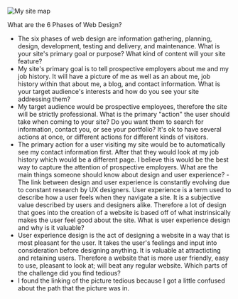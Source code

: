 ![My site map](/imgs/site-map.JPG)

What are the 6 Phases of Web Design?
- The six phases of web design are information gathering, planning, design, development, testing and delivery, and maintenance.
What is your site's primary goal or purpose? What kind of content will your site feature?
- My site's primary goal is to tell prospective employers about me and my job history. It will have a picture of me as well as an about me, job history within that about me, a blog, and contact information.
What is your target audience's interests and how do you see your site addressing them?
- My target audience would be prospective employees, therefore the site will be strictly professional.
What is the primary "action" the user should take when coming to your site? Do you want them to search for information, contact you, or see your portfolio? It's ok to have several actions at once, or different actions for different kinds of visitors.
- The primary action for a user visiting my site would be to automatically see my contact information first. After that they would look at my job history which would be a different page. I believe this would be the best way to capture the attention of prospective employers.
What are the main things someone should know about design and user experience?
-The link between design and user experience is constantly evolving due to constant research by UX designers. User experience is a term used to describe how a user feels when they navigate a site. It is a subjective value described by users and designers alike. Therefore a lot of design that goes into the creation of a website is based off of what instrinsically makes the user feel good about the site.
What is user experience design and why is it valuable?
- User experience design is the act of designing a website in a way that is most pleasant for the user. It takes the user's feelings and input into consideration before designing anything. It is valuable at attracticting and retaining users. Therefore a website that is more user friendly, easy to use, pleasant to look at; will beat any regular website.
Which parts of the challenge did you find tedious?
- I found the linking of the picture tedious because I got a little confused about the path that the picture was in.